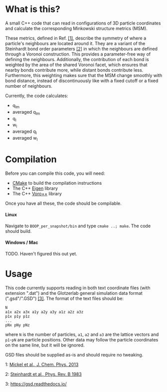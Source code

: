 # What is this?

A small C++ code that can read in configurations of 3D particle coordinates and calculate the corresponding Minkowski structure metrics (MSM).

These metrics, defined in Ref. [[1]](#Mickel2013), describe the symmetry of where a particle's neighbours are located around it. They are a variant of the Steinhardt bond order parameters [[2]](#Steinhardt1983) in which the neighbours are defined through a Voronoi construction. This provides a parameter-free way of defining the neighbours. Additionally, the contribution of each bond is weighted by the area of the shared Voronoi facet, which ensures that nearby bonds contribute more, while distant bonds contribute less. Furthermore, this weighting makes sure that the MSM change smoothly with bond distance, instead of discontinuously like with a fixed cutoff or a fixed number of neighbours.

Currently, the code calculates:

* q<sub>lm</sub>
* averaged q<sub>lm</sub>
* q<sub>l</sub>
* w<sub>l</sub>
* averaged q<sub>l</sub>
* averaged w<sub>l</sub>

# Compilation

Before you can compile this code, you will need:
* [CMake](https://cmake.org/) to build the compilation instructions
* The C++ [Eigen](http://eigen.tuxfamily.org/) library
* The C++ [Voro++](http://math.lbl.gov/voro++/) library

Once you have all these, the code should be compilable.

#### Linux

Navigate to `BOOP_per_snapshot/bin` and type `cmake ..; make`. The code should build.

#### Windows / Mac

TODO. Haven't figured this out yet.

# Usage

This code currently supports reading in both text coordinate files (with extension ".dat") and the Glotzerlab general simulation data format (".gsd"/".GSD") [[3]](#GSD). The format of the text files should be:

	N
	a1x a2x a3x a1y a2y a3y a1z a2z a3z
	p1x p1y p1z
	...
	pNx pNy pNz

where `N` is the number of particles, `a1`, `a2` and `a3` are the lattice vectors and `p1`-`pN` are particle positions. Other data may follow the particle coordinates on the same line, but it will be ignored.

GSD files should be supplied as-is and should require no tweaking.

<a name="Mickel2013">1</a>:  [Mickel et al., J. Chem. Phys. 2013](scitation.aip.org/content/aip/journal/jcp/138/4/10.1063/1.4774084)

<a name="Steinhardt1983">2</a>:  [Steinhardt et al., Phys. Rev. B 1983](https://journals.aps.org/prb/abstract/10.1103/PhysRevB.28.784)

<a name="GSD">3</a>:  https://gsd.readthedocs.io/
